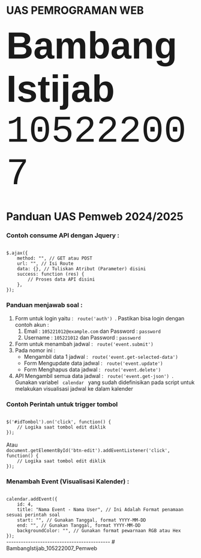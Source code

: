 <p align="center">
    <h1>UAS PEMROGRAMAN WEB</h1>
  <span style="font-size: 100px; font-family: 'Arial', sans-serif; font-weight: bold;">Bambang Istijab</span><br>
  <span style="font-size: 100px; font-family: 'Courier New', monospace;">105222007</span>
</p>



<h1> Panduan UAS Pemweb 2024/2025 </h1> 
<h3> Contoh consume API dengan Jquery : </h3>
<code>
$.ajax({
    method: "", // GET atau POST
    url: "", // Isi Route
    data: {}, // Tuliskan Atribut (Parameter) disini
    success: function (res) {
    	// Proses data API disini
    },
});
</code>

<h3> Panduan menjawab soal : </h3>
<ol>
    <li> Form untuk login yaitu : <code> route('auth') </code>. Pastikan bisa login dengan contoh akun :
        <ol>
            <li> Email : <code>105221012@example.com</code> dan Password : <code>password</code> </li>
            <li> Username : <code>105221012</code> dan Password : <code>password</code> </li>
        </ol>
    </li>
    <li> Form untuk menambah jadwal : <code> route('event.submit') </code> </li>
    <li> Pada nomor ini : 
        <ul>
            <li> Mengambil data 1 jadwal : <code> route('event.get-selected-data') </code> </li>
            <li> Form Mengupdate data jadwal : <code> route('event.update') </code> </li>
            <li> Form Menghapus data jadwal : <code> route('event.delete') </code> </li>
        </ul>
    </li>
    <li> API Mengambil semua data jadwal : <code> route('event.get-json') </code>. Gunakan variabel <code> calendar </code> yang sudah didefinisikan pada script untuk melakukan visualisasi jadwal ke dalam kalender </li>
</ol>

<h3> Contoh Perintah untuk trigger tombol  </h3>
<code>
$('#idTombol').on('click', function() {
    // Logika saat tombol edit diklik
});
</code>
<br /> Atau
<code>
document.getElementById('btn-edit').addEventListener('click', function() {
    // Logika saat tombol edit diklik
});
</code>

<h3> Menambah Event (Visualisasi Kalender) : </h3>
<code>
calendar.addEvent({
	id: 4,
	title: "Nama Event - Nama User", // Ini Adalah Format penamaan sesuai perintah soal
	start: "", // Gunakan Tanggal, format YYYY-MM-DD
	end: "", // Gunakan Tanggal, format YYYY-MM-DD
	backgroundColor: "", // Gunakan format pewarnaan RGB atau Hex
});
</code>
-------------------------------------------
#   B a m b a n g I s t i j a b _ 1 0 5 2 2 2 0 0 7 _ P e m w e b 
 
 
